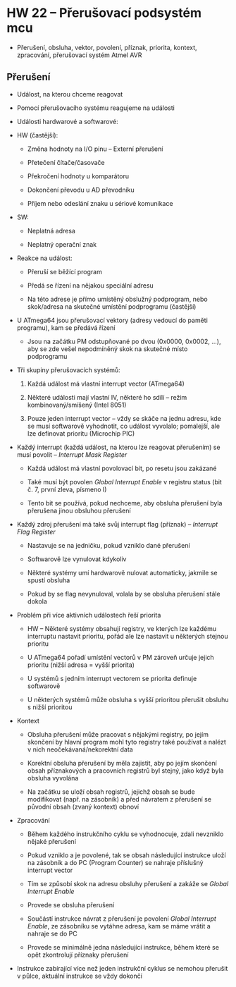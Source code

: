 # HW 22 – Přerušovací podsystém mcu

* Přerušení, obsluha, vektor, povolení, příznak, priorita, kontext, zpracování, přerušovací systém Atmel AVR

## Přerušení

* Událost, na kterou chceme reagovat

* Pomocí přerušovacího systému reagujeme na události

* Události hardwarové a softwarové:

* HW (častější):

  * Změna hodnoty na I/O pinu – Externí přerušení

  * Přetečení čítače/časovače

  * Překročení hodnoty u komparátoru

  * Dokončení převodu u AD převodníku

  * Příjem nebo odeslání znaku u sériové komunikace

* SW:

  * Neplatná adresa

  * Neplatný operační znak

* Reakce na událost:

  * Přeruší se běžící program

  * Předá se řízení na nějakou speciální adresu

  * Na této adrese je přímo umístěný obslužný podprogram, nebo skok/adresa na skutečné umístění podprogramu (častější)

* U ATmega64 jsou přerušovací vektory (adresy vedoucí do paměti programu), kam se předává řízení

  * Jsou na začátku PM odstupňované po dvou (0x0000, 0x0002, ...), aby se zde vešel nepodmíněný skok na skutečné místo podprogramu

* Tři skupiny přerušovacích systémů:

  1. Každá událost má vlastní interrupt vector (ATmega64)

  2. Některé události mají vlastní IV, některé ho sdílí – režim kombinovaný/smíšený (Intel 8051)

  3. Pouze jeden interrupt vector – vždy se skáče na jednu adresu, kde se musí softwarově vyhodnotit, co událost vyvolalo; pomalejší, ale lze definovat prioritu (Microchip PIC)

* Každý interrupt (každá událost, na kterou lze reagovat přerušením) se musí povolit – _Interrupt Mask Register_

  * Každá událost má vlastní povolovací bit, po resetu jsou zakázané

  * Také musí být povolen _Global Interrupt Enable_ v registru status (bit č. 7, první zleva, písmeno I)

  * Tento bit se používá, pokud nechceme, aby obsluha přerušení byla přerušena jinou obsluhou přerušení

* Každý zdroj přerušení má také svůj interrupt flag (příznak) – _Interrupt Flag Register_

  * Nastavuje se na jedničku, pokud vzniklo dané přerušení

  * Softwarově lze vynulovat kdykoliv

  * Některé systémy umí hardwarově nulovat automaticky, jakmile se spustí obsluha

  * Pokud by se flag nevynuloval, volala by se obsluha přerušení stále dokola

* Problém při více aktivních událostech řeší priorita

  * HW – Některé systémy obsahují registry, ve kterých lze každému interruptu nastavit prioritu, pořád ale lze nastavit u některých stejnou prioritu

  * U ATmega64 pořadí umístění vectorů v PM zároveň určuje jejich prioritu (nižší adresa = vyšší priorita)

  * U systémů s jedním interrupt vectorem se priorita definuje softwarově

  * U některých systémů může obsluha s vyšší prioritou přerušit obsluhu s nižší prioritou

* Kontext

  * Obsluha přerušení může pracovat s nějakými registry, po jejím skončení by hlavní program mohl tyto registry také používat a nalézt v nich neočekávaná/nekorektní data

  * Korektní obsluha přerušení by měla zajistit, aby po jejím skončení obsah příznakových a pracovních registrů byl stejný, jako když byla obsluha vyvolána

  * Na začátku se uloží obsah registrů, jejichž obsah se bude modifikovat (např. na zásobník) a před návratem z přerušení se původní obsah (zvaný kontext) obnoví

* Zpracování

  * Během každého instrukčního cyklu se vyhodnocuje, zdali nevzniklo nějaké přerušení

  * Pokud vzniklo a je povolené, tak se obsah následující instrukce uloží na zásobník a do PC (Program Counter) se nahraje příslušný interrupt vector

  * Tím se způsobí skok na adresu obsluhy přerušení a zakáže se _Global Interrupt Enable_

  * Provede se obsluha přerušení

  * Součástí instrukce návrat z přerušení je povolení _Global Interrupt Enable_, ze zásobníku se vytáhne adresa, kam se máme vrátit a nahraje se do PC

  * Provede se minimálně jedna následující instrukce, během které se opět zkontrolují příznaky přerušení

* Instrukce zabírající více než jeden instrukční cyklus se nemohou přerušit v půlce, aktuální instrukce se vždy dokončí
